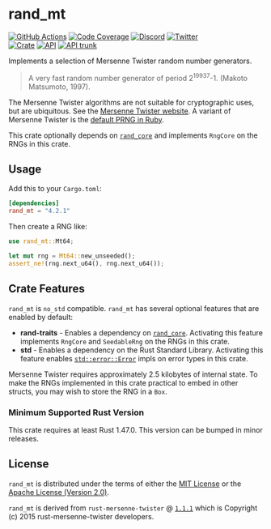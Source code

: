 # rand_mt

[![GitHub Actions](https://github.com/artichoke/rand_mt/workflows/CI/badge.svg)](https://github.com/artichoke/rand_mt/actions)
[![Code Coverage](https://codecov.artichokeruby.org/rand_mt/badges/flat.svg?nocache=2)](https://codecov.artichokeruby.org/rand_mt/index.html)
[![Discord](https://img.shields.io/discord/607683947496734760)](https://discord.gg/QCe2tp2)
[![Twitter](https://img.shields.io/twitter/follow/artichokeruby?label=Follow&style=social)](https://twitter.com/artichokeruby)
<br>
[![Crate](https://img.shields.io/crates/v/rand_mt.svg)](https://crates.io/crates/rand_mt)
[![API](https://docs.rs/rand_mt/badge.svg)](https://docs.rs/rand_mt)
[![API trunk](https://img.shields.io/badge/docs-trunk-blue.svg)](https://artichoke.github.io/rand_mt/rand_mt/)

Implements a selection of Mersenne Twister random number generators.

> A very fast random number generator of period 2<sup>19937</sup>-1. (Makoto
> Matsumoto, 1997).

The Mersenne Twister algorithms are not suitable for cryptographic uses, but are
ubiquitous. See the [Mersenne Twister website]. A variant of Mersenne Twister is
the [default PRNG in Ruby].

This crate optionally depends on [`rand_core`] and implements `RngCore` on the
RNGs in this crate.

## Usage

Add this to your `Cargo.toml`:

```toml
[dependencies]
rand_mt = "4.2.1"
```

Then create a RNG like:

```rust
use rand_mt::Mt64;

let mut rng = Mt64::new_unseeded();
assert_ne!(rng.next_u64(), rng.next_u64());
```

## Crate Features

`rand_mt` is `no_std` compatible. `rand_mt` has several optional features that
are enabled by default:

- **rand-traits** - Enables a dependency on [`rand_core`]. Activating this
  feature implements `RngCore` and `SeedableRng` on the RNGs in this crate.
- **std** - Enables a dependency on the Rust Standard Library. Activating this
  feature enables [`std::error::Error`] impls on error types in this crate.

Mersenne Twister requires approximately 2.5 kilobytes of internal state. To make
the RNGs implemented in this crate practical to embed in other structs, you may
wish to store the RNG in a `Box`.

### Minimum Supported Rust Version

This crate requires at least Rust 1.47.0. This version can be bumped in minor
releases.

## License

`rand_mt` is distributed under the terms of either the
[MIT License](LICENSE-MIT) or the
[Apache License (Version 2.0)](LICENSE-APACHE).

`rand_mt` is derived from `rust-mersenne-twister` @ [`1.1.1`] which is Copyright
(c) 2015 rust-mersenne-twister developers.

[mersenne twister website]:
  http://www.math.sci.hiroshima-u.ac.jp/~m-mat/MT/emt.html
[default prng in ruby]: https://ruby-doc.org/core-3.1.2/Random.html
[`rand_core`]: https://crates.io/crates/rand_core
[`rand_core`]: https://crates.io/crates/rand_core
[`std::error::error`]: https://doc.rust-lang.org/std/error/trait.Error.html
[`1.1.1`]: https://github.com/dcrewi/rust-mersenne-twister/tree/1.1.1
